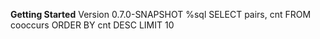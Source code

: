 
**Getting Started**
Version 0.7.0-SNAPSHOT 
%sql
SELECT pairs, cnt FROM cooccurs ORDER BY cnt DESC LIMIT 10